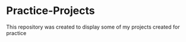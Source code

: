 # Practice-Projects
This repository was created to display some of my projects created for practice
